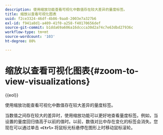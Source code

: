 ```yaml
---
description: 使用缩放功能查看可视化中数值存在较大差异的量度标签。
title: 缩放以查看可视化图表
uuid: f2ce3324-46df-4b86-9aa8-2003e7a327b6
exl-id: f941a8d1-a409-41f0-a258-f40170656def
source-git-commit: b1dda69a606a16dccca30d2a74c7e63dbd27936c
workflow-type: tm+mt
source-wordcount: '103'
ht-degree: 80%

---
```


# 缩放以查看可视化图表{#zoom-to-view-visualizations}

{{eol}}

使用缩放功能查看可视化中数值存在较大差异的量度标签。

当数值之间存在较大的差异时，使用缩放功能可以更好地查看量度标签。例如，当设置的量度回归值高于以前的值时。以前，数值对比中存在变化的标签会消失。您现在可以通过单击 **`<Ctrl>`** 将鼠标光标悬停在图形上时移动鼠标滚轮。
